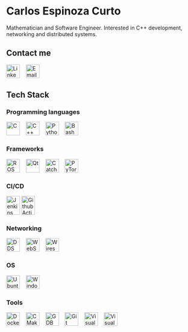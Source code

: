 # Carlos Espinoza Curto

Mathematician and Software Engineer. Interested in C++ development, networking and distributed systems.

## Contact me

<p align="left">
<a href="https://linkedin.com/in/carlosespinozacurto" target="_blank" rel="noreferrer"><img src="https://upload.wikimedia.org/wikipedia/commons/8/81/LinkedIn_icon.svg" width="36" height="36" alt="LinkedIn" /></a>&nbsp;&nbsp;&nbsp;
<a href="mailto:carlosespinozacurto@gmail.com" target="_blank" rel="noreferrer"><img src="https://upload.wikimedia.org/wikipedia/commons/8/8c/Gmail_Icon_%282013-2020%29.svg" width="36" height="36" alt="Email" /></a>&nbsp;&nbsp;&nbsp;
</p>

## Tech Stack

### Programming languages

<p align="left">
<a href="https://en.wikipedia.org/wiki/C_(programming_language)" target="_blank" rel="noreferrer"><img src="https://upload.wikimedia.org/wikipedia/commons/1/18/C_Programming_Language.svg" width="36" height="36" alt="C" /></a>&nbsp;&nbsp;&nbsp;
<a href="https://en.wikipedia.org/wiki/C%2B%2B" target="_blank" rel="noreferrer"><img src="https://upload.wikimedia.org/wikipedia/commons/1/18/ISO_C%2B%2B_Logo.svg" width="36" height="36" alt="C++" /></a>&nbsp;&nbsp;&nbsp;
<a href="https://en.wikipedia.org/wiki/Python_(programming_language)" target="_blank" rel="noreferrer"><img src="https://upload.wikimedia.org/wikipedia/commons/1/1f/Python_logo_01.svg" width="36" height="36" alt="Python" /></a>&nbsp;&nbsp;&nbsp;
<a href="https://en.wikipedia.org/wiki/Bash_(Unix_shell)" target="_blank" rel="noreferrer"><img src="https://upload.wikimedia.org/wikipedia/commons/4/4b/Bash_Logo_Colored.svg" width="36" height="36" alt="Bash" /></a>&nbsp;&nbsp;&nbsp;
</p>

### Frameworks

<p align="left">
<a href="https://www.ros.org/" target="_blank" rel="noreferrer"><img src="https://avatars.githubusercontent.com/u/3979232?s=200&v=4" width="36" height="36" alt="ROS 2" /></a>&nbsp;&nbsp;&nbsp;
<a href="https://www.qt.io/" target="_blank" rel="noreferrer"><img src="https://upload.wikimedia.org/wikipedia/commons/8/81/Qt_logo_neon_2022.svg" width="36" height="36" alt="Qt" /></a>&nbsp;&nbsp;&nbsp;
<a href="https://github.com/catchorg/Catch2" target="_blank" rel="noreferrer"><img src="https://avatars.githubusercontent.com/u/33321405?v=4" width="36" height="36" alt="Catch2" /></a>&nbsp;&nbsp;&nbsp;
<a href="https://pytorch.org/" target="_blank" rel="noreferrer"><img src="https://www.vectorlogo.zone/logos/pytorch/pytorch-icon.svg" width="36" height="36" alt="PyTorch" /></a>
</p>

### CI/CD

<p align="left">
<a href="https://www.jenkins.io/" target="_blank" rel="noreferrer"><img src="https://upload.wikimedia.org/wikipedia/commons/e/e9/Jenkins_logo.svg" width="36" height="50" alt="Jenkins" /></a>
<a href="https://github.com/features/actions" target="_blank" rel="noreferrer"><img src="https://icon.icepanel.io/Technology/svg/GitHub-Actions.svg" width="36" height="50" alt="Github Actions" /></a>
</p>

### Networking

<p align="left">
<a href="https://www.dds-foundation.org/omg-dds-standard/" target="_blank" rel="noreferrer"><img src="https://www.omg.org/dds-directory/images/logos/DDS-logo.jpg" width="36" height="36" alt="DDS" /></a>&nbsp;&nbsp;&nbsp;
<a href="https://en.wikipedia.org/wiki/WebSocket" target="_blank" rel="noreferrer"><img src="https://upload.wikimedia.org/wikipedia/commons/c/cd/WebSocket_colored_logo.svg" width="36" height="36" alt="WebSocket" /></a>&nbsp;&nbsp;&nbsp;
<a href="https://www.wireshark.org/" target="_blank" rel="noreferrer"><img src="https://upload.wikimedia.org/wikipedia/commons/c/c6/Wireshark_icon_new.png" width="36" height="36" alt="Wireshark" /></a>
</p>

### OS

<p align="left">
<a href="https://ubuntu.com/" target="_blank" rel="noreferrer"><img src="https://upload.wikimedia.org/wikipedia/commons/5/54/Ubuntu-Logo_ohne_Schriftzug.svg" width="36" height="36" alt="Ubuntu" /></a>&nbsp;&nbsp;&nbsp;
<a href="https://www.microsoft.com/en-us/windows" target="_blank" rel="noreferrer"><img src="https://upload.wikimedia.org/wikipedia/commons/5/5f/Windows_logo_-_2012.svg" width="36" height="36" alt="Windows" /></a>&nbsp;&nbsp;&nbsp;
</p>

### Tools

<p align="left">
<a href="https://www.docker.com/" target="_blank" rel="noreferrer"><img src="https://www.svgrepo.com/show/353659/docker-icon.svg" width="36" height="36" alt="Docker" /></a>&nbsp;&nbsp;&nbsp;
<a href="https://cmake.org/" target="_blank" rel="noreferrer"><img src="https://upload.wikimedia.org/wikipedia/commons/1/13/Cmake.svg" width="36" height="36" alt="CMake" /></a>&nbsp;&nbsp;&nbsp;
<a href="https://sourceware.org/gdb/" target="_blank" rel="noreferrer"><img src="https://upload.wikimedia.org/wikipedia/commons/7/73/Gdb_icon.png" width="36" height="36" alt="GDB" /></a>&nbsp;&nbsp;&nbsp;
<a href="https://git-scm.com" target="_blank" rel="noreferrer"><img src="https://upload.wikimedia.org/wikipedia/commons/3/3f/Git_icon.svg" width="36" height="36" alt="Git" /></a>&nbsp;&nbsp;&nbsp;
<a href="https://code.visualstudio.com/" target="_blank" rel="noreferrer"><img src="https://upload.wikimedia.org/wikipedia/commons/9/9a/Visual_Studio_Code_1.35_icon.svg" width="36" height="36" alt="Visual Studio Code" /></a>&nbsp;&nbsp;&nbsp;
<a href="https://visualstudio.microsoft.com/es/" target="_blank" rel="noreferrer"><img src="https://upload.wikimedia.org/wikipedia/commons/5/59/Visual_Studio_Icon_2019.svg" width="36" height="36" alt="Visual Studio" /></a>&nbsp;&nbsp;&nbsp;
</p>

